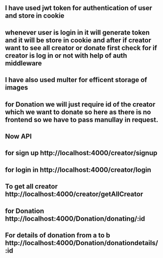 ## I have used jwt token for authentication of user and store in cookie
 ## whenever user is login in it will generate token and it will be store in cookie and after if creator want to see all creator or donate first check for if creator is log in or not with help of auth middleware
 ## I have also used multer for efficent storage of images

 ## for Donation we will just require id of the creator which we want to donate so here as there is no frontend so we have to pass manullay in request.

 ## Now API

 ## for sign up  http://localhost:4000/creator/signup

 ## for login in http://localhost:4000/creator/login

 ## To get all creator  http://localhost:4000/creator/getAllCreator

 ## for Donation http://localhost:4000/Donation/donating/:id

 ## For details of donation from a to b http://localhost:4000/Donation/donationdetails/:id 

